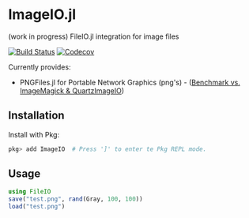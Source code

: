 # ImageIO.jl

(work in progress) FileIO.jl integration for image files

[![Build Status](https://travis-ci.com/JuliaIO/ImageIO.jl.svg?branch=master)](https://travis-ci.com/JuliaIO/ImageIO.jl)
[![Codecov](https://codecov.io/gh/JuliaIO/ImageIO.jl/branch/master/graph/badge.svg)](https://codecov.io/gh/JuliaIO/ImageIO.jl)

Currently provides:
- PNGFiles.jl for Portable Network Graphics (png's) - ([Benchmark vs. ImageMagick & QuartzImageIO](https://github.com/JuliaIO/PNGFiles.jl/issues/1#issuecomment-586749654))


## Installation

Install with Pkg:

```jl
pkg> add ImageIO  # Press ']' to enter te Pkg REPL mode.
```

## Usage

```jl
using FileIO
save("test.png", rand(Gray, 100, 100))
load("test.png")
```

